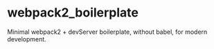 # webpack2_boilerplate
Minimal webpack2 + devServer boilerplate, without babel, for modern development.

